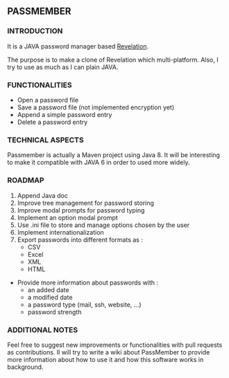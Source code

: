 PASSMEMBER
----------

### INTRODUCTION
It is a JAVA password manager based [Revelation](https://revelation.olasagasti.info/). 

The purpose is to make a clone of Revelation which multi-platform. Also, I try to use as much as I can plain JAVA. 

### FUNCTIONALITIES
* Open a password file
* Save a password file (not implemented encryption yet)
* Append a simple password entry
* Delete a password entry

### TECHNICAL ASPECTS

Passmember is actually a Maven project using Java 8. It will be interesting to make it compatible with JAVA 6 in order to used more widely. 

### ROADMAP
1. Append Java doc
2. Improve tree management for password storing 
3. Improve modal prompts for password typing
4. Implement an option modal prompt
5. Use .ini file to store and manage options chosen by the user
6. Implement internationalization
7. Export passwords into different formats as :
    * CSV
    * Excel
    * XML
    * HTML
* Provide more information about passwords with :
    * an added date
    * a modified date
    * a password type (mail, ssh, website, ...)
    * password strength

### ADDITIONAL NOTES

Feel free to suggest new improvements or functionalities with pull requests as contributions. Il will try to write a wiki about PassMember to provide more information about how to use it and how this software works in background.
